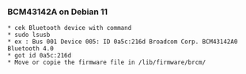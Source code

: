 ### BCM43142A on Debian 11


	* cek Bluetooth device with command
	* sudo lsusb
	* ex : Bus 001 Device 005: ID 0a5c:216d Broadcom Corp. BCM43142A0 Bluetooth 4.0
	* got id 0a5c:216d
	* Move or copie the firmware file in /lib/firmware/brcm/ 

    

